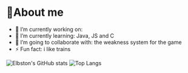 # <b>👾About me</b> 
- 🔭 I’m currently working on: 
- 🌱 I’m currently learning: Java, JS and C
- 👯 I’m going to collaborate with: the weakness system for the game
- ⚡ Fun fact: i like trains


![Elbston's GitHub stats](https://github-readme-stats.vercel.app/api?username=Elbston&show_icons=true&theme=dark)
![Top Langs](https://github-readme-stats.vercel.app/api/top-langs/?username=Elbston&size_weight=0&count_weight=1)
